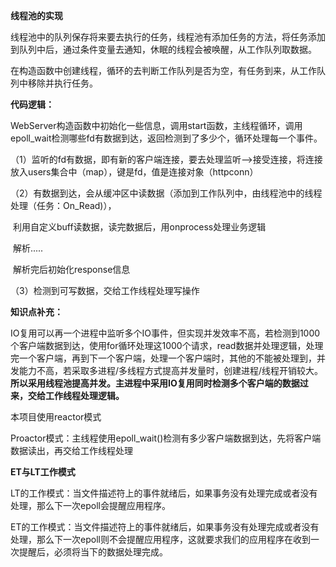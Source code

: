 **线程池的实现**

线程池中的队列保存将来要去执行的任务，线程池有添加任务的方法，将任务添加到队列中后，通过条件变量去通知，休眠的线程会被唤醒，从工作队列取数据。

在构造函数中创建线程，循环的去判断工作队列是否为空，有任务到来，从工作队列中移除并执行任务。

**代码逻辑：**

WebServer构造函数中初始化一些信息，调用start函数，主线程循环，调用epoll_wait检测哪些fd有数据到达，返回检测到了多少个，循环处理每一个事件。

（1）监听的fd有数据，即有新的客户端连接，要去处理监听-->接受连接，将连接放入users集合中（map），键是fd，值是连接对象（httpconn）

（2）有数据到达，会从缓冲区中读数据（添加到工作队列中，由线程池中的线程处理（任务：On_Read)），

​		利用自定义buff读数据，读完数据后，用onprocess处理业务逻辑

​			解析.....

​			解析完后初始化response信息

（3）检测到可写数据，交给工作线程处理写操作

**知识点补充：**

IO复用可以再一个进程中监听多个IO事件，但实现并发效率不高，若检测到1000个客户端数据到达，使用for循环处理这1000个请求，read数据并处理逻辑，处理完一个客户端，再到下一个客户端，处理一个客户端时，其他的不能被处理到，并发能力不高，若采取多进程/多线程方式提高并发量时，创建进程/线程开销较大。**所以采用线程池提高并发。主进程中采用IO复用同时检测多个客户端的数据过来，交给工作线程处理逻辑。**

本项目使用reactor模式

Proactor模式：主线程使用epoll_wait()检测有多少客户端数据到达，先将客户端数据读出，再交给工作线程处理

**ET与LT工作模式**

LT的工作模式：当文件描述符上的事件就绪后，如果事务没有处理完成或者没有处理，那么下一次epoll会提醒应用程序。

ET的工作模式：当文件描述符上的事件就绪后，如果事务没有处理完成或者没有处理，那么下一次epoll则不会提醒应用程序，这就要求我们的应用程序在收到一次提醒后，必须将当下的数据处理完成。

